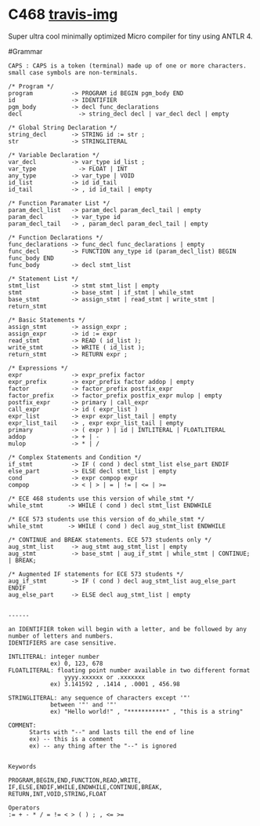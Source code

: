 C468 [travis-img]
===============
Super ultra cool minimally optimized Micro compiler for tiny using ANTLR 4.

[travis-img]: https://travis-ci.org/ssabpisa/compiler-468.svg "Build Status"

#Grammar

    CAPS : CAPS is a token (terminal) made up of one or more characters.  
    small case symbols are non-terminals.
    
    /* Program */
    program           -> PROGRAM id BEGIN pgm_body END 
    id                -> IDENTIFIER
    pgm_body          -> decl func_declarations
    decl		        -> string_decl decl | var_decl decl | empty
    
    /* Global String Declaration */
    string_decl       -> STRING id := str ;
    str               -> STRINGLITERAL
    
    /* Variable Declaration */
    var_decl          -> var_type id_list ;
    var_type	        -> FLOAT | INT
    any_type          -> var_type | VOID 
    id_list           -> id id_tail
    id_tail           -> , id id_tail | empty
    
    /* Function Paramater List */
    param_decl_list   -> param_decl param_decl_tail | empty
    param_decl        -> var_type id
    param_decl_tail   -> , param_decl param_decl_tail | empty
    
    /* Function Declarations */
    func_declarations -> func_decl func_declarations | empty
    func_decl         -> FUNCTION any_type id (param_decl_list) BEGIN func_body END
    func_body         -> decl stmt_list 
    
    /* Statement List */
    stmt_list         -> stmt stmt_list | empty
    stmt              -> base_stmt | if_stmt | while_stmt
    base_stmt         -> assign_stmt | read_stmt | write_stmt | return_stmt
    
    /* Basic Statements */
    assign_stmt       -> assign_expr ;
    assign_expr       -> id := expr
    read_stmt         -> READ ( id_list );
    write_stmt        -> WRITE ( id_list );
    return_stmt       -> RETURN expr ;
    
    /* Expressions */
    expr              -> expr_prefix factor
    expr_prefix       -> expr_prefix factor addop | empty
    factor            -> factor_prefix postfix_expr
    factor_prefix     -> factor_prefix postfix_expr mulop | empty
    postfix_expr      -> primary | call_expr
    call_expr         -> id ( expr_list )
    expr_list         -> expr expr_list_tail | empty
    expr_list_tail    -> , expr expr_list_tail | empty
    primary           -> ( expr ) | id | INTLITERAL | FLOATLITERAL
    addop             -> + | -
    mulop             -> * | /
    
    /* Complex Statements and Condition */ 
    if_stmt           -> IF ( cond ) decl stmt_list else_part ENDIF
    else_part         -> ELSE decl stmt_list | empty
    cond              -> expr compop expr
    compop            -> < | > | = | != | <= | >=
    
    /* ECE 468 students use this version of while_stmt */
    while_stmt       -> WHILE ( cond ) decl stmt_list ENDWHILE
    
    /* ECE 573 students use this version of do_while_stmt */
    while_stmt       -> WHILE ( cond ) decl aug_stmt_list ENDWHILE
    
    /* CONTINUE and BREAK statements. ECE 573 students only */
    aug_stmt_list     -> aug_stmt aug_stmt_list | empty
    aug_stmt          -> base_stmt | aug_if_stmt | while_stmt | CONTINUE; | BREAK;
    
    /* Augmented IF statements for ECE 573 students */ 
    aug_if_stmt       -> IF ( cond ) decl aug_stmt_list aug_else_part ENDIF
    aug_else_part     -> ELSE decl aug_stmt_list | empty
    
    
    ------
    
    an IDENTIFIER token will begin with a letter, and be followed by any number of letters and numbers.  
    IDENTIFIERS are case sensitive. 
    
    INTLITERAL: integer number 
                ex) 0, 123, 678
    FLOATLITERAL: floating point number available in two different format
                    yyyy.xxxxxx or .xxxxxxx
                ex) 3.141592 , .1414 , .0001 , 456.98
    
    STRINGLITERAL: any sequence of characters except '"' 
                between '"' and '"' 
                ex) "Hello world!" , "***********" , "this is a string"
    
    COMMENT:
          Starts with "--" and lasts till the end of line
          ex) -- this is a comment
          ex) -- any thing after the "--" is ignored 
    
    
    Keywords
    
    PROGRAM,BEGIN,END,FUNCTION,READ,WRITE,
    IF,ELSE,ENDIF,WHILE,ENDWHILE,CONTINUE,BREAK,
    RETURN,INT,VOID,STRING,FLOAT
    
    Operators
    := + - * / = != < > ( ) ; , <= >=
